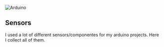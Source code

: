 ![Arduino](https://img.shields.io/badge/Arduino-00979D?style=for-the-badge&logo=Arduino&logoColor=white)

## Sensors
I used a lot of different sensors/componentes for my arduino projects. Here I collect all of them. 

